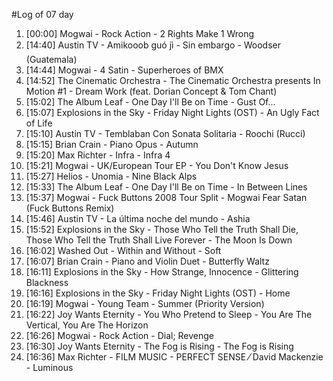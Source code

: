 #Log of 07 day

1. [00:00] Mogwai - Rock Action - 2 Rights Make 1 Wrong
1. [14:40] Austin TV - Amikooob guó jì - Sin embargo - Woodser (Guatemala)
1. [14:44] Mogwai - 4 Satin - Superheroes of BMX
1. [14:52] The Cinematic Orchestra - The Cinematic Orchestra presents In Motion #1 - Dream Work (feat. Dorian Concept & Tom Chant)
1. [15:02] The Album Leaf - One Day I'll Be on Time - Gust Of...
1. [15:07] Explosions in the Sky - Friday Night Lights (OST) - An Ugly Fact of Life
1. [15:10] Austin TV - Temblaban Con Sonata Solitaria - Roochi (Rucci)
1. [15:15] Brian Crain - Piano Opus - Autumn
1. [15:20] Max Richter - Infra - Infra 4
1. [15:21] Mogwai - UK/European Tour EP - You Don't Know Jesus
1. [15:27] Helios - Unomia - Nine Black Alps
1. [15:33] The Album Leaf - One Day I'll Be on Time - In Between Lines
1. [15:37] Mogwai - Fuck Buttons 2008 Tour Split - Mogwai Fear Satan (Fuck Buttons Remix)
1. [15:46] Austin TV - La última noche del mundo - Ashia
1. [15:52] Explosions in the Sky - Those Who Tell the Truth Shall Die, Those Who Tell the Truth Shall Live Forever - The Moon Is Down
1. [16:02] Washed Out - Within and Without - Soft
1. [16:07] Brian Crain - Piano and Violin Duet - Butterfly Waltz
1. [16:11] Explosions in the Sky - How Strange, Innocence - Glittering Blackness
1. [16:16] Explosions in the Sky - Friday Night Lights (OST) - Home
1. [16:19] Mogwai - Young Team - Summer (Priority Version)
1. [16:22] Joy Wants Eternity - You Who Pretend to Sleep - You Are The Vertical, You Are The Horizon
1. [16:26] Mogwai - Rock Action - Dial; Revenge
1. [16:30] Joy Wants Eternity - The Fog is Rising - The Fog is Rising
1. [16:36] Max Richter - FILM MUSIC - PERFECT SENSE ⁄ David Mackenzie - Luminous
